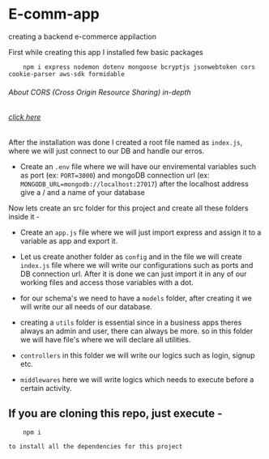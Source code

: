 # E-comm-app
creating a backend e-commerce appilaction

First while creating this app I installed few basic packages

```
    npm i express nodemon dotenv mongoose bcryptjs jsonwebtoken cors cookie-parser aws-sdk formidable
```
###### About CORS (Cross Origin Resource Sharing) in-depth
###### [click here](https://blog.learncodeonline.in/web-security-cross-origin-resource-sharing-cors)

After the installation was done I created a root file named as `index.js`, where we will just connect to our DB and handle our erros.

- Create an `.env` file where we will have our enviremental variables such as port (ex: `PORT=3000`) and mongoDB connection url (ex: `MONGODB_URL=mongodb://localhost:27017`) after the localhost address give a / and a name of your database

Now lets create an src folder for this project and create all these folders inside it -

- Create an `app.js` file where we will just import express and assign it to a variable as app and export it.

- Let us create another folder as `config` and in the file we will create `index.js` file where we will write our configurations such as ports and DB connection url. After it is done we can just import it in any of our working files and access those variables with a dot.

- for our schema's we need to have a `models` folder, after creating it we will write our all needs of our database.

- creating a `utils` folder is essential since in a business apps theres always an admin and user, there can always be more. so in this folder we will have file's where we will declare all utilities.

- `controllers` in this folder we will write our logics such as login, signup etc.

- `middlewares` here we will write logics which needs to execute before a certain activity.

## If you are cloning this repo, just execute - 
```
    npm i
```
`to install all the dependencies for this project`
